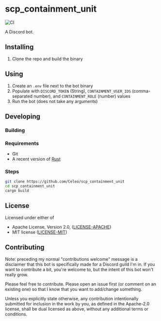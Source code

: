 # scp_containment_unit

![CI](https://github.com/Celeo/scp_containment_unit/workflows/CI/badge.svg?branch=master)

A Discord bot.

## Installing

1. Clone the repo and build the binary

## Using

1. Create an `.env` file next to the bot binary
1. Populate with `DISCORD_TOKEN` (String), `CONTAINMENT_USER_IDS` (comma-separated number), and `CONTAINMENT_ROLE` (number) values
1. Run the bot (does not take any arguments)

## Developing

### Building

### Requirements

* Git
* A recent version of [Rust](https://www.rust-lang.org/tools/install)

### Steps

```sh
git clone https://github.com/Celeo/scp_containment_unit
cd scp_containment_unit
cargo build
```

## License

Licensed under either of

* Apache License, Version 2.0, ([LICENSE-APACHE](LICENSE-APACHE))
* MIT license ([LICENSE-MIT](LICENSE-MIT))

## Contributing

Note: preceding my normal "contributions welcome" message is a disclaimer that this bot is specifically made for a Discord guild I'm in. If you want to contribute a bit, you're welcome to, but the intent of this bot won't really grow.

Please feel free to contribute. Please open an issue first (or comment on an existing one) so that I know that you want to add/change something.

Unless you explicitly state otherwise, any contribution intentionally submitted for inclusion in the work by you, as defined in the Apache-2.0 license,
shall be dual licensed as above, without any additional terms or conditions.
